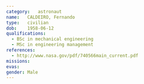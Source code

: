 ```yaml
---
category:	astronaut
name:	CALDEIRO, Fernando
type:	civilian
dob:	1958-06-12
qualifications:
  - BSc in mechanical engineering
  - MSc in engineering management
references:
  - http://www.nasa.gov/pdf/740566main_current.pdf
missions:
evas:
gender:	Male
---
```


